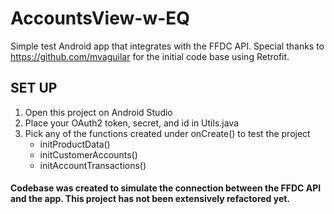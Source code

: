 # AccountsView-w-EQ

Simple test Android app that integrates with the FFDC API. 
Special thanks to https://github.com/mvaguilar for the initial code base using Retrofit.


## SET UP ## 

1. Open this project on Android Studio 
2. Place your OAuth2 token, secret, and id in Utils.java
3. Pick any of the functions created under onCreate() to test the project
      * initProductData()
      * initCustomerAccounts()
      * initAccountTransactions() 
     
     
#### Codebase was created to simulate the connection between the FFDC API and the app. This project has not been extensively refactored yet.
